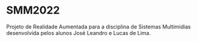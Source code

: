 # SMM2022
Projeto de Realidade Aumentada para a disciplina de Sistemas Multimidias desenvolvida pelos alunos José Leandro e Lucas de Lima.
